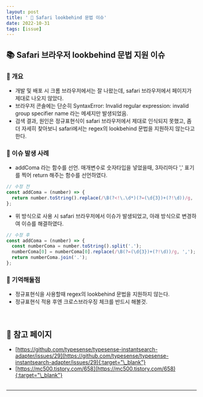 ```yaml
---
layout: post
title: ' 🧨 Safari lookbehind 문법 이슈'
date: 2022-10-31
tags: [issue]
---
```


## 📚 Safari 브라우저 lookbehind 문법 지원 이슈

### 📰 개요

- 개발 및 배포 시 크롬 브라우저에서는 잘 나왔는데, safari 브라우저에서 페이지가 제대로 나오지 않았다.
- 브라우저 콘솔에는 단순히 SyntaxError: Invalid regular expression: invalid group specifier name 라는 메세지만 발생되었음.
- 검색 결과, 원인은 정규표현식이 safari 브라우저에서 제대로 인식되지 못했고, 좀 더 자세히 찾아보니 safari에서는 regex의 lookbehind 문법을 지원하지 않는다고 한다.

### 🔎 이슈 발생 사례

- addComa 라는 함수를 선언. 매개변수로 숫자타입을 넣었을때, 3자리마다 ',' 표기를 찍어 return 해주는 함수를 선언하였다.

```javascript
// 수정 전
const addComa = (number) => {
  return number.toString().replace(/\B(?<!\.\d*)(?=(\d{3})+(?!\d))/g, ',');
};
```

- 위 방식으로 사용 시 safari 브라우저에서 이슈가 발생되었고, 아래 방식으로 변경하여 이슈를 해결하였다.

```javascript
// 수정 후
const addComa = (number) => {
  const numberComa = number.toString().split('.');
  numberComa[0] = numberComa[0].replace(/\B(?=(\d{3})+(?!\d))/g, ',');
  return numberComa.join('.');
};
```

### 📌 기억해둘점

- 정규표현식을 사용할때 regex의 lookbehind 문법을 지원하지 않는다.
- 정규표현식 적용 후엔 크로스브라우징 체크를 반드시 해볼것.

<br/>

## 🎫 참고 페이지

- [https://github.com/typesense/typesense-instantsearch-adapter/issues/29](https://github.com/typesense/typesense-instantsearch-adapter/issues/29){:target="\_blank"}
- [https://mc500.tistory.com/658](https://mc500.tistory.com/658){:target="\_blank"}
  <br/><br/>

---
